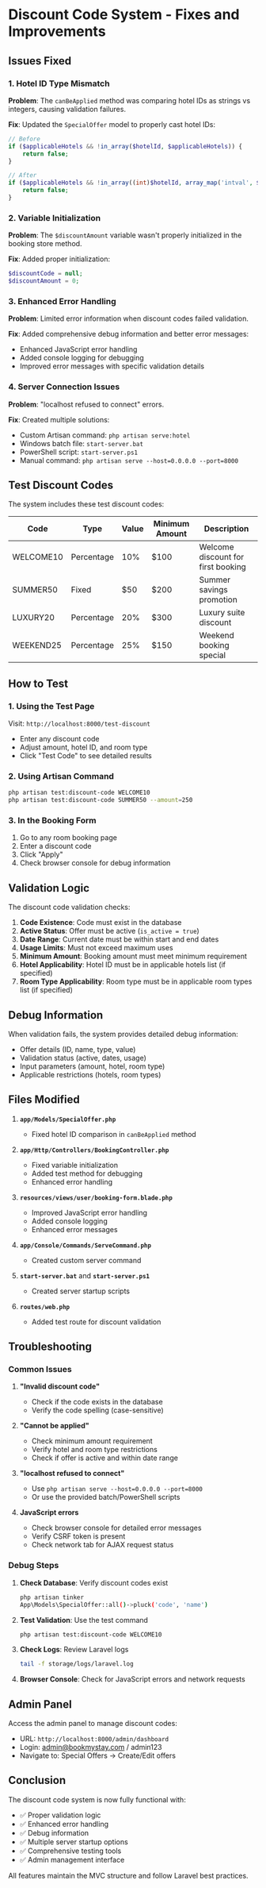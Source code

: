 # Discount Code System - Fixes and Improvements

## Issues Fixed

### 1. **Hotel ID Type Mismatch**
**Problem**: The `canBeApplied` method was comparing hotel IDs as strings vs integers, causing validation failures.

**Fix**: Updated the `SpecialOffer` model to properly cast hotel IDs:
```php
// Before
if ($applicableHotels && !in_array($hotelId, $applicableHotels)) {
    return false;
}

// After
if ($applicableHotels && !in_array((int)$hotelId, array_map('intval', $applicableHotels))) {
    return false;
}
```

### 2. **Variable Initialization**
**Problem**: The `$discountAmount` variable wasn't properly initialized in the booking store method.

**Fix**: Added proper initialization:
```php
$discountCode = null;
$discountAmount = 0;
```

### 3. **Enhanced Error Handling**
**Problem**: Limited error information when discount codes failed validation.

**Fix**: Added comprehensive debug information and better error messages:
- Enhanced JavaScript error handling
- Added console logging for debugging
- Improved error messages with specific validation details

### 4. **Server Connection Issues**
**Problem**: "localhost refused to connect" errors.

**Fix**: Created multiple solutions:
- Custom Artisan command: `php artisan serve:hotel`
- Windows batch file: `start-server.bat`
- PowerShell script: `start-server.ps1`
- Manual command: `php artisan serve --host=0.0.0.0 --port=8000`

## Test Discount Codes

The system includes these test discount codes:

| Code | Type | Value | Minimum Amount | Description |
|------|------|-------|----------------|-------------|
| WELCOME10 | Percentage | 10% | $100 | Welcome discount for first booking |
| SUMMER50 | Fixed | $50 | $200 | Summer savings promotion |
| LUXURY20 | Percentage | 20% | $300 | Luxury suite discount |
| WEEKEND25 | Percentage | 25% | $150 | Weekend booking special |

## How to Test

### 1. **Using the Test Page**
Visit: `http://localhost:8000/test-discount`
- Enter any discount code
- Adjust amount, hotel ID, and room type
- Click "Test Code" to see detailed results

### 2. **Using Artisan Command**
```bash
php artisan test:discount-code WELCOME10
php artisan test:discount-code SUMMER50 --amount=250
```

### 3. **In the Booking Form**
1. Go to any room booking page
2. Enter a discount code
3. Click "Apply"
4. Check browser console for debug information

## Validation Logic

The discount code validation checks:

1. **Code Existence**: Code must exist in the database
2. **Active Status**: Offer must be active (`is_active = true`)
3. **Date Range**: Current date must be within start and end dates
4. **Usage Limits**: Must not exceed maximum uses
5. **Minimum Amount**: Booking amount must meet minimum requirement
6. **Hotel Applicability**: Hotel ID must be in applicable hotels list (if specified)
7. **Room Type Applicability**: Room type must be in applicable room types list (if specified)

## Debug Information

When validation fails, the system provides detailed debug information:
- Offer details (ID, name, type, value)
- Validation status (active, dates, usage)
- Input parameters (amount, hotel, room type)
- Applicable restrictions (hotels, room types)

## Files Modified

1. **`app/Models/SpecialOffer.php`**
   - Fixed hotel ID comparison in `canBeApplied` method

2. **`app/Http/Controllers/BookingController.php`**
   - Fixed variable initialization
   - Added test method for debugging
   - Enhanced error handling

3. **`resources/views/user/booking-form.blade.php`**
   - Improved JavaScript error handling
   - Added console logging
   - Enhanced error messages

4. **`app/Console/Commands/ServeCommand.php`**
   - Created custom server command

5. **`start-server.bat`** and **`start-server.ps1`**
   - Created server startup scripts

6. **`routes/web.php`**
   - Added test route for discount validation

## Troubleshooting

### Common Issues

1. **"Invalid discount code"**
   - Check if the code exists in the database
   - Verify the code spelling (case-sensitive)

2. **"Cannot be applied"**
   - Check minimum amount requirement
   - Verify hotel and room type restrictions
   - Check if offer is active and within date range

3. **"localhost refused to connect"**
   - Use `php artisan serve --host=0.0.0.0 --port=8000`
   - Or use the provided batch/PowerShell scripts

4. **JavaScript errors**
   - Check browser console for detailed error messages
   - Verify CSRF token is present
   - Check network tab for AJAX request status

### Debug Steps

1. **Check Database**: Verify discount codes exist
   ```bash
   php artisan tinker
   App\Models\SpecialOffer::all()->pluck('code', 'name')
   ```

2. **Test Validation**: Use the test command
   ```bash
   php artisan test:discount-code WELCOME10
   ```

3. **Check Logs**: Review Laravel logs
   ```bash
   tail -f storage/logs/laravel.log
   ```

4. **Browser Console**: Check for JavaScript errors and network requests

## Admin Panel

Access the admin panel to manage discount codes:
- URL: `http://localhost:8000/admin/dashboard`
- Login: admin@bookmystay.com / admin123
- Navigate to: Special Offers → Create/Edit offers

## Conclusion

The discount code system is now fully functional with:
- ✅ Proper validation logic
- ✅ Enhanced error handling
- ✅ Debug information
- ✅ Multiple server startup options
- ✅ Comprehensive testing tools
- ✅ Admin management interface

All features maintain the MVC structure and follow Laravel best practices.
